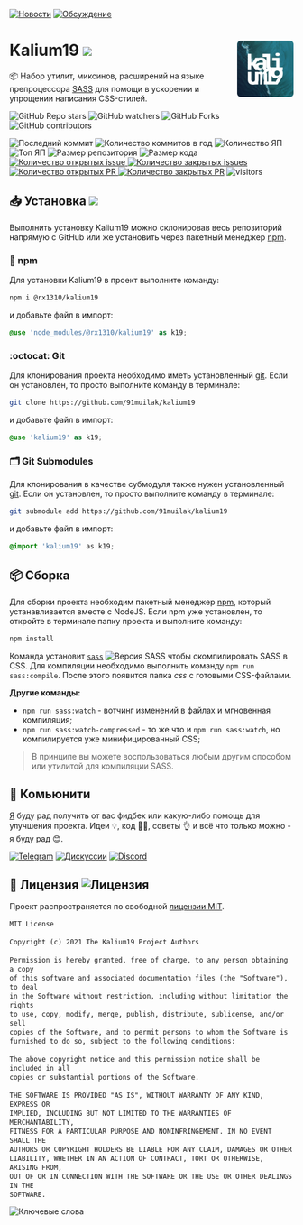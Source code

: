 [![Новости](https://img.shields.io/badge/объявления-277a8c?logo=github)](https://github.com/91muilak/kalium19/discussions/3)
[![Обсуждение](https://img.shields.io/badge/обсуждение-000000?logo=github)](https://github.com/91muilak/kalium19/discussions/4)


<img title="Логотип проекта" src=".github/logo.png" alt="Logo" width="100px" align="right" /> Kalium19 ![](https://img.shields.io/github/package-json/var/91muilak/kalium19?label=%20)
======
:package: Набор утилит, миксинов, расширений на языке препроцессора [SASS](https://github.com/sass) для помощи в ускорении и упрощении написания CSS-стилей.

![GitHub Repo stars](https://img.shields.io/github/stars/91muilak/kalium19?style=social)
![GitHub watchers](https://img.shields.io/github/watchers/91muilak/kalium19?style=social)
![GitHub Forks](https://img.shields.io/github/forks/91muilak/kalium19?style=social)
![GitHub contributors](https://img.shields.io/github/contributors/91muilak/kalium19?style=social&logo=github)

![Последний коммит](https://img.shields.io/github/last-commit/91muilak/kalium19)
![Количество коммитов в год](https://img.shields.io/github/commit-activity/y/91muilak/kalium19)
![Количество ЯП](https://img.shields.io/github/languages/count/91muilak/kalium19?color=fff)
![Топ ЯП](https://img.shields.io/github/languages/top/91muilak/kalium19?color=C76494)
![Размер репозитория](https://img.shields.io/github/repo-size/91muilak/kalium19?color=ffb600)
![Размер кода](https://img.shields.io/github/languages/code-size/91muilak/kalium19)
[![Количество открытых issue](https://img.shields.io/github/issues-raw/91muilak/kalium19)
![Количество закрытых issues](https://img.shields.io/github/issues-closed-raw/91muilak/kalium19?color=354a6d)](https://github.com/91muilak/kalium19/issues)
[![Количество открытых PR](https://img.shields.io/github/issues-pr-raw/91muilak/kalium19?label=open%20PR%27s)
![Количество закрытых PR](https://img.shields.io/github/issues-pr-closed-raw/91muilak/kalium19?label=closed%20PR%27s)](https://github.com/91muilak/kalium19/pulls)
![visitors](https://visitor-badge.laobi.icu/badge?page_id=91muilak.kalium19)

## 📥 Установка ![](https://img.shields.io/github/package-json/version/91muilak/kalium19/main?label=%20)
Выполнить установку Kalium19 можно склонировав весь репозиторий напрямую с GitHub или же установить через пакетный менеджер [npm](https://nodejs.org/en/download/).
### 🔴 npm
Для установки Kalium19 в проект выполните команду:
```bash
npm i @rx1310/kalium19
```
и добавьте файл в импорт:
```scss
@use 'node_modules/@rx1310/kalium19' as k19;
```

### :octocat: Git
Для клонирования проекта необходимо иметь установленный [git](https://git-scm.com/downloads). Если он установлен, то просто выполните команду в терминале:
```bash
git clone https://github.com/91muilak/kalium19
```
и добавьте файл в импорт:
```scss
@use 'kalium19' as k19;
```
### 🗂 Git Submodules
Для клонирования в качестве субмодуля также нужен установленный [git](https://git-scm.com/downloads). Если он установлен, то просто выполните команду в терминале:
```bash
git submodule add https://github.com/91muilak/kalium19
```
и добавьте файл в импорт:
```scss
@import 'kalium19' as k19;
```
## 📦 Сборка
Для сборки проекта необходим пакетный менеджер [npm](https://nodejs.org/en/download/), который устанавливается вместе с NodeJS. Если npm уже установлен, то откройте в терминале папку проекта и выполните команду:
```bash
npm install
```
Команда установит [`sass`](https://www.npmjs.com/package/sass) ![Версия SASS](https://img.shields.io/github/package-json/dependency-version/91muilak/kalium19/dev/sass/main?label=%20) чтобы скомпилировать SASS в CSS.  Для компиляции необходимо выполнить команду `npm run sass:compile`. После этого появится папка _css_ с готовыми CSS-файлами.

**Другие команды:**
- `npm run sass:watch` - вотчинг изменений в файлах и мгновенная компиляция;
- `npm run sass:watch-compressed` - то же что и `npm run sass:watch`, но компилируется уже минифицированный CSS;

> В принципе вы можете воспользоваться любым другим способом или утилитой для компиляции SASS.
## 👥 Комьюнити
[Я](https://github.com/rx1310) буду рад получить от вас фидбек или какую-либо помощь для улучшения проекта. Идеи 💡, код 👩‍💻, советы 👌 и всё что только можно - я буду рад 😊.

[![Telegram](https://img.shields.io/badge/telegram-26A5E4?logo=telegram)](https://t.me/rx1310)
[![Дискуссии](https://img.shields.io/github/discussions/91muilak/kalium19?logo=github)](https://github.com/91muilak/kalium19/discussions)
[![Discord](https://img.shields.io/discord/917901779394514954?color=5865F2&label=discord&logo=discord&logoColor=fff)](https://discord.gg/fvW9mHE6)

## 📜 Лицензия ![Лицензия](https://img.shields.io/github/license/91muilak/kalium19?label=%20)
Проект распространяется по свободной [лицензии MIT](LICENSE).

```
MIT License

Copyright (c) 2021 The Kalium19 Project Authors

Permission is hereby granted, free of charge, to any person obtaining a copy
of this software and associated documentation files (the "Software"), to deal
in the Software without restriction, including without limitation the rights
to use, copy, modify, merge, publish, distribute, sublicense, and/or sell
copies of the Software, and to permit persons to whom the Software is
furnished to do so, subject to the following conditions:

The above copyright notice and this permission notice shall be included in all
copies or substantial portions of the Software.

THE SOFTWARE IS PROVIDED "AS IS", WITHOUT WARRANTY OF ANY KIND, EXPRESS OR
IMPLIED, INCLUDING BUT NOT LIMITED TO THE WARRANTIES OF MERCHANTABILITY,
FITNESS FOR A PARTICULAR PURPOSE AND NONINFRINGEMENT. IN NO EVENT SHALL THE
AUTHORS OR COPYRIGHT HOLDERS BE LIABLE FOR ANY CLAIM, DAMAGES OR OTHER
LIABILITY, WHETHER IN AN ACTION OF CONTRACT, TORT OR OTHERWISE, ARISING FROM,
OUT OF OR IN CONNECTION WITH THE SOFTWARE OR THE USE OR OTHER DEALINGS IN THE
SOFTWARE.
```

![Ключевые слова](https://img.shields.io/github/package-json/keywords/91muilak/kalium19?label=%20)